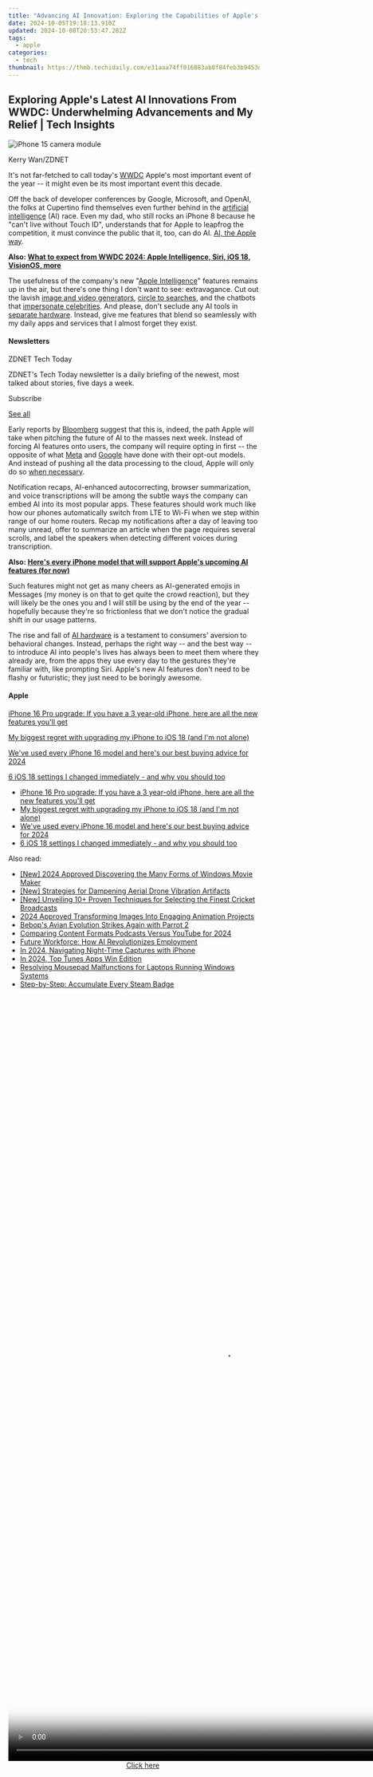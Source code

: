 ```yaml
---
title: "Advancing AI Innovation: Exploring the Capabilities of Apple's Latest Models - Insights"
date: 2024-10-05T19:18:13.910Z
updated: 2024-10-08T20:53:47.282Z
tags:
  - apple
categories:
  - tech
thumbnail: https://thmb.techidaily.com/e31aaa74ff016883ab8f84feb3b9453dbf2ea0039f672d3d44453dbbd8a5a231.jpg
---
```


## Exploring Apple's Latest AI Innovations From WWDC: Underwhelming Advancements and My Relief | Tech Insights

![iPhone 15 camera module](https://www.zdnet.com/a/img/resize/496e4b3b4bd0ff63375c7d612f5751609ec0218e/2023/11/03/702da369-3f36-4e5b-b888-d6e1b70e3be4/dsc00135.jpg?auto=webp&width=1280)

Kerry Wan/ZDNET

It's not far-fetched to call today's [WWDC](https://www.zdnet.com/article/what-to-expect-from-wwdc-2024-apple-intelligence-siri-ios-18-visionos-more/) Apple's most important event of the year -- it might even be its most important event this decade. 

Off the back of developer conferences by Google, Microsoft, and OpenAI, the folks at Cupertino find themselves even further behind in the [artificial intelligence](https://www.zdnet.com/article/what-is-ai-heres-everything-you-need-to-know-about-artificial-intelligence/) (AI) race. Even my dad, who still rocks an iPhone 8 because he "can't live without Touch ID", understands that for Apple to leapfrog the competition, it must convince the public that it, too, can do AI. [AI, the Apple way](https://www.zdnet.com/article/6-ways-apple-can-leapfrog-openai-microsoft-and-google-at-wwdc-2024/).

**Also: [What to expect from WWDC 2024: Apple Intelligence, Siri, iOS 18, VisionOS, more](https://www.zdnet.com/article/what-to-expect-from-wwdc-2024-apple-intelligence-siri-ios-18-visionos-more/)**

The usefulness of the company's new "[Apple Intelligence](https://www.zdnet.com/article/what-is-apple-intelligence-how-it-works-with-on-device-and-cloud-based-ai/)" features remains up in the air, but there's one thing I don't want to see: extravagance. Cut out the lavish [image and video generators](https://www.zdnet.com/article/best-ai-image-generator/), [circle to searches](https://www.zdnet.com/article/how-to-use-circle-to-search-on-android-and-what-models-support-it/), and the chatbots that [impersonate celebrities](https://www.zdnet.com/article/metas-new-ai-chatbots-let-you-ask-celebrities-your-most-burning-questions/). And please, don't seclude any AI tools in [separate hardware](https://www.zdnet.com/article/i-tested-the-ai-gadget-that-got-the-internet-buzzing-and-it-left-me-wanting-more/). Instead, give me features that blend so seamlessly with my daily apps and services that I almost forget they exist.

#### Newsletters

ZDNET Tech Today

ZDNET's Tech Today newsletter is a daily briefing of the newest, most talked about stories, five days a week.

 Subscribe

[See all](https://www.zdnet.com/newsletters/)

Early reports by [Bloomberg](https://www.bloomberg.com/news/articles/2024-06-07/apple-wwdc-2024-what-to-expect-ai-ipados-18-macos-15-siri-updates-more?) suggest that this is, indeed, the path Apple will take when pitching the future of AI to the masses next week. Instead of forcing AI features onto users, the company will require opting in first -- the opposite of what [Meta](https://www.zdnet.com/article/we-finally-found-a-way-to-escape-meta-ai-on-facebook-but-theres-a-catch/) and [Google](https://www.zdnet.com/article/how-to-avoid-ai-overviews-in-google-search-three-easy-ways/) have done with their opt-out models. And instead of pushing all the data processing to the cloud, Apple will only do so [when necessary](https://www.zdnet.com/article/what-is-apple-intelligence-how-it-works-with-on-device-and-cloud-based-ai/#:~:text=On%2Ddevice%20vs.%20cloud%2Dbased).

Notification recaps, AI-enhanced autocorrecting, browser summarization, and voice transcriptions will be among the subtle ways the company can embed AI into its most popular apps. These features should work much like how our phones automatically switch from LTE to Wi-Fi when we step within range of our home routers. Recap my notifications after a day of leaving too many unread, offer to summarize an article when the page requires several scrolls, and label the speakers when detecting different voices during transcription.

**Also: [Here's every iPhone model that will support Apple's upcoming AI features (for now)](https://www.zdnet.com/article/heres-every-iphone-model-that-will-support-apples-upcoming-ai-features-for-now/)**

Such features might not get as many cheers as AI-generated emojis in Messages (my money is on that to get quite the crowd reaction), but they will likely be the ones you and I will still be using by the end of the year -- hopefully because they're so frictionless that we don't notice the gradual shift in our usage patterns.

The rise and fall of [AI hardware](https://www.zdnet.com/article/humane-ai-pin-reviews-5-takeaways-on-a-promising-but-dangerously-flawed-wearable/) is a testament to consumers' aversion to behavioral changes. Instead, perhaps the right way -- and the best way -- to introduce AI into people's lives has always been to meet them where they already are, from the apps they use every day to the gestures they're familiar with, like prompting Siri. Apple's new AI features don't need to be flashy or futuristic; they just need to be boringly awesome.

#### Apple

[iPhone 16 Pro upgrade: If you have a 3 year-old iPhone, here are all the new features you'll get](https://www.zdnet.com/article/iphone-16-pro-and-pro-max-hands-on/ "iPhone 16 Pro upgrade: If you have a 3 year-old iPhone, here are all the new features you'll get")

[My biggest regret with upgrading my iPhone to iOS 18 (and I'm not alone)](https://www.zdnet.com/article/my-biggest-regret-with-upgrading-my-iphone-to-ios-18-and-im-not-alone/ "My biggest regret with upgrading my iPhone to iOS 18 (and I'm not alone)")

[We've used every iPhone 16 model and here's our best buying advice for 2024](https://www.zdnet.com/article/iphone-16-pro-max-buying-advice-2024/ "We've used every iPhone 16 model and here's our best buying advice for 2024")

[6 iOS 18 settings I changed immediately - and why you should too](https://www.zdnet.com/article/6-ios-18-settings-i-changed-immediately-and-why-you-should-too/ "6 iOS 18 settings I changed immediately - and why you should too")

* [iPhone 16 Pro upgrade: If you have a 3 year-old iPhone, here are all the new features you'll get](https://www.zdnet.com/article/iphone-16-pro-and-pro-max-hands-on/ "iPhone 16 Pro upgrade: If you have a 3 year-old iPhone, here are all the new features you'll get")
* [My biggest regret with upgrading my iPhone to iOS 18 (and I'm not alone)](https://www.zdnet.com/article/my-biggest-regret-with-upgrading-my-iphone-to-ios-18-and-im-not-alone/ "My biggest regret with upgrading my iPhone to iOS 18 (and I'm not alone)")
* [We've used every iPhone 16 model and here's our best buying advice for 2024](https://www.zdnet.com/article/iphone-16-pro-max-buying-advice-2024/ "We've used every iPhone 16 model and here's our best buying advice for 2024")
* [6 iOS 18 settings I changed immediately - and why you should too](https://www.zdnet.com/article/6-ios-18-settings-i-changed-immediately-and-why-you-should-too/ "6 iOS 18 settings I changed immediately - and why you should too")

<ins class="adsbygoogle"
     style="display:block"
     data-ad-format="autorelaxed"
     data-ad-client="ca-pub-7571918770474297"
     data-ad-slot="1223367746"></ins>

<ins class="adsbygoogle"
     style="display:block"
     data-ad-client="ca-pub-7571918770474297"
     data-ad-slot="8358498916"
     data-ad-format="auto"
     data-full-width-responsive="true"></ins>

<span class="atpl-alsoreadstyle">Also read:</span>
<div><ul>
<li><a href="https://fox-http.techidaily.com/new-2024-approved-discovering-the-many-forms-of-windows-movie-maker/"><u>[New] 2024 Approved Discovering the Many Forms of Windows Movie Maker</u></a></li>
<li><a href="https://some-tips.techidaily.com/new-strategies-for-dampening-aerial-drone-vibration-artifacts/"><u>[New] Strategies for Dampening Aerial Drone Vibration Artifacts</u></a></li>
<li><a href="https://some-tips.techidaily.com/new-unveiling-10plus-proven-techniques-for-selecting-the-finest-cricket-broadcasts/"><u>[New] Unveiling 10+ Proven Techniques for Selecting the Finest Cricket Broadcasts</u></a></li>
<li><a href="https://some-tips.techidaily.com/2024-approved-transforming-images-into-engaging-animation-projects/"><u>2024 Approved Transforming Images Into Engaging Animation Projects</u></a></li>
<li><a href="https://extra-resources.techidaily.com/bebops-avian-evolution-strikes-again-with-parrot-2/"><u>Bebop's Avian Evolution Strikes Again with Parrot 2</u></a></li>
<li><a href="https://extra-lessons.techidaily.com/comparing-content-formats-podcasts-versus-youtube-for-2024/"><u>Comparing Content Formats Podcasts Versus YouTube for 2024</u></a></li>
<li><a href="https://tech-hub.techidaily.com/future-workforce-how-ai-revolutionizes-employment/"><u>Future Workforce: How AI Revolutionizes Employment</u></a></li>
<li><a href="https://extra-skills.techidaily.com/in-2024-navigating-night-time-captures-with-iphone/"><u>In 2024, Navigating Night-Time Captures with iPhone</u></a></li>
<li><a href="https://some-tips.techidaily.com/in-2024-top-tunes-apps-win-edition/"><u>In 2024, Top Tunes Apps Win Edition</u></a></li>
<li><a href="https://win-howtos.techidaily.com/resolving-mousepad-malfunctions-for-laptops-running-windows-systems/"><u>Resolving Mousepad Malfunctions for Laptops Running Windows Systems</u></a></li>
<li><a href="https://games-able.techidaily.com/step-by-step-accumulate-every-steam-badge/"><u>Step-by-Step: Accumulate Every Steam Badge</u></a></li>
</ul></div>

<!-- affiliate ads begin -->
<span id="1834903">
					<video width="864" height="1536" style="cursor:pointer"
           poster="//a.impactradius-go.com/display-clicktoplayimage/1834903.png"
           onclick="if(!this.playClicked){this.play();this.setAttribute('controls',true);this.playClicked=true;}">
	   <source src="//a.impactradius-go.com/display-ad/16836-1834903">
	   <img src="//a.impactradius-go.com/display-clicktoplayimage/1834903.png" style="border: none; height: 100%; width: 100%; object-fit: contain">
	</video>
	<div style="width:540px;text-align:center"><a href="javascript:window.open(decodeURIComponent('https%3A%2F%2F25home.pxf.io%2Fc%2F5597632%2F1834903%2F16836'), '_blank');void(0);">Click here</a></div>
</span>
<img height="0" width="0" src="https://imp.pxf.io/i/5597632/1834903/16836" style="position:absolute;visibility:hidden;" border="0" />
<!-- affiliate ads end -->

